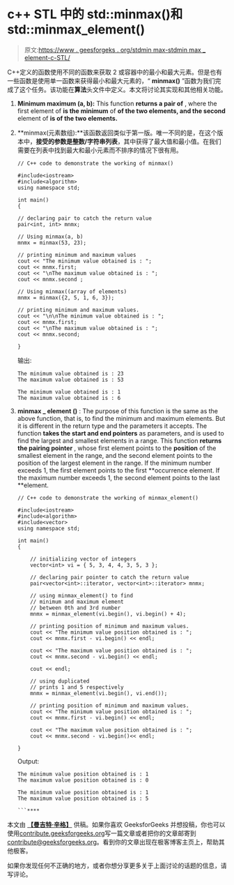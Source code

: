 # c++ STL 中的 std::minmax()和 std::minmax_element()

> 原文:[https://www . geesforgeks . org/stdmin max-stdmin max _ element-c-STL/](https://www.geeksforgeeks.org/stdminmax-stdminmax_element-c-stl/)

C++定义的函数使用不同的函数来获取 2 或容器中的最小和最大元素。但是也有一些函数是使用单一函数来获得最小和最大元素的，“ **minmax()** ”函数为我们完成了这个任务。该功能在**算法**头文件中定义。本文将讨论其实现和其他相关功能。

1.  **Minimum maximum (a, b):** This function **returns a pair of** , where the first element of **is the minimum** of **of the two elements, and the second** element of **is **of the two elements.****
2.  **minmax(元素数组):**该函数返回类似于第一版。唯一不同的是，在这个版本中，**接受的参数是整数/字符串列表**，其中获得了最大值和最小值。在我们需要在列表中找到最大和最小元素而不排序的情况下很有用。

    ```
    // C++ code to demonstrate the working of minmax()

    #include<iostream>
    #include<algorithm>
    using namespace std;

    int main()
    {

    // declaring pair to catch the return value
    pair<int, int> mnmx;

    // Using minmax(a, b)   
    mnmx = minmax(53, 23);

    // printing minimum and maximum values
    cout << "The minimum value obtained is : ";
    cout << mnmx.first;
    cout << "\nThe maximum value obtained is : ";
    cout << mnmx.second ;

    // Using minmax((array of elements) 
    mnmx = minmax({2, 5, 1, 6, 3});

    // printing minimum and maximum values.
    cout << "\n\nThe minimum value obtained is : ";
    cout << mnmx.first;
    cout << "\nThe maximum value obtained is : ";
    cout << mnmx.second;

    }
    ```

    输出:

    ```
    The minimum value obtained is : 23
    The maximum value obtained is : 53

    The minimum value obtained is : 1
    The maximum value obtained is : 6

    ```

3.  **minmax _ element ()** : The purpose of this function is the same as the above function, that is, to find the minimum and maximum elements. But it is different in the return type and the parameters it accepts. The function **takes the start and end pointers** as parameters, and is used to find the largest and smallest elements in a range. This function **returns the pairing pointer** , whose first element points to the **position** of the smallest element in the range, and the second element points to the position of the largest element in the range. If the minimum number exceeds 1, the first element points to the first **occurrence element. If the maximum number exceeds 1, the second element points to the last **element.

    ```
    // C++ code to demonstrate the working of minmax_element()

    #include<iostream>
    #include<algorithm>
    #include<vector>
    using namespace std;

    int main()
    {

        // initializing vector of integers
        vector<int> vi = { 5, 3, 4, 4, 3, 5, 3 };

        // declaring pair pointer to catch the return value
        pair<vector<int>::iterator, vector<int>::iterator> mnmx;

        // using minmax_element() to find
        // minimum and maximum element
        // between 0th and 3rd number
        mnmx = minmax_element(vi.begin(), vi.begin() + 4);

        // printing position of minimum and maximum values.
        cout << "The minimum value position obtained is : ";
        cout << mnmx.first - vi.begin() << endl;

        cout << "The maximum value position obtained is : ";
        cout << mnmx.second - vi.begin() << endl;

        cout << endl;

        // using duplicated
        // prints 1 and 5 respectively
        mnmx = minmax_element(vi.begin(), vi.end());

        // printing position of minimum and maximum values.
        cout << "The minimum value position obtained is : ";
        cout << mnmx.first - vi.begin() << endl;

        cout << "The maximum value position obtained is : ";
        cout << mnmx.second - vi.begin()<< endl;

    }
    ```

    Output:

    ```
    The minimum value position obtained is : 1
    The maximum value position obtained is : 0

    The minimum value position obtained is : 1
    The maximum value position obtained is : 5

    ```**** 

本文由 **[【曼吉特·辛格】](https://github.com/Manjeet04)** 供稿。如果你喜欢 GeeksforGeeks 并想投稿，你也可以使用[contribute.geeksforgeeks.org](http://www.contribute.geeksforgeeks.org)写一篇文章或者把你的文章邮寄到 contribute@geeksforgeeks.org。看到你的文章出现在极客博客主页上，帮助其他极客。

如果你发现任何不正确的地方，或者你想分享更多关于上面讨论的话题的信息，请写评论。